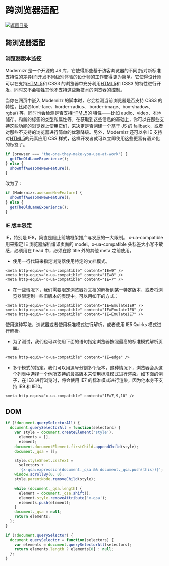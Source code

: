 # 跨浏览器适配

[![&#x8FD4;&#x56DE;&#x76EE;&#x5F55;](https://i.postimg.cc/50XLzC7C/image.png)](https://github.com/wx-chevalier/Web-Series/)

## 跨浏览器适配

### 浏览器版本监控

Modernizr 是一个开源的 JS 库，它使得那些基于访客浏览器的不同\(指对新标准支持性的差异\)而开发不同级别体验的设计师的工作变得更为简单。它使得设计师可以在支持[HTML5](http://www.mhtml5.com/)和 CSS3 的浏览器中充分利用[HTML5](http://www.mhtml5.com/)和 CSS3 的特性进行开发，同时又不会牺牲其他不支持这些新技术的浏览器的控制。

当你在网页中嵌入 Modernizr 的脚本时，它会检测当前浏览器是否支持 CSS3 的特性，比如@font-face、border-radius、 border-image、box-shadow、rgba\(\) 等，同时也会检测是否支持[HTML5](http://www.mhtml5.com/)的 特性——比如 audio、video、本地储存、和新的标签的类型和属性等。在获取到这些信息的基础上，你可以在那些支持这些功能的浏览器上使用它们，来决定是否创建一个基于 JS 的 fallback，或者对那些不支持的浏览器进行简单的优雅降级。另外，Modernizr 还可以令 IE 支持对[HTML5](http://www.mhtml5.com/)的元素应用 CSS 样式，这样开发者就可以立即使用这些更富有语义化的标签了。

```javascript
if (browser === 'the-one-they-make-you-use-at-work') {
  getTheOldLameExperience();
} else {
  showOffAwesomeNewFeature();
}
```

改为了：

```javascript
if (Modernizr.awesomeNewFeature) {
  showOffAwesomeNewFeature();
} else {
  getTheOldLameExperience();
}
```

### IE 版本限定

IE，特别是 IE8，简直是阻止前端框架推广与发展的一大限制。 x-ua-compatible 用来指定 IE 浏览器解析编译页面的 model。x-ua-compatible 头标签大小写不敏感，必须用在 head 中，必须在除 title 外的其他 meta 之前使用。

* 使用一行代码来指定浏览器使用特定的文档模式。

```markup
<meta http-equiv="x-ua-compatible" content="IE=9" />
<meta http-equiv="x-ua-compatible" content="IE=8" />
<meta http-equiv="x-ua-compatible" content="IE=7" />
```

* 在一些情况下，我们需要限定浏览器对文档的解析到某一特定版本，或者将浏览器限定到一些旧版本的表现中。可以用如下的方式：

```markup
<meta http-equiv="x-ua-compatible" content="IE=EmulateIE9" />
<meta http-equiv="x-ua-compatible" content="IE=EmulateIE8" />
<meta http-equiv="x-ua-compatible" content="IE=EmulateIE7" />
```

使用这种写法，浏览器或者使用标准模式进行解析，或者使用 IE5 Quirks 模式进行解析。

* 为了测试，我们也可以使用下面的语句指定浏览器按照最高的标准模式解析页面。

```markup
<meta http-equiv="x-ua-compatible" content="IE=edge" />
```

* 多个模式的指定。我们可以用逗号分割多个版本，这种情况下，浏览器会从这个列表中选择一个他所支持的最高版本来使用标准模式进行渲染。如下面的例子，在 IE8 进行浏览时，将会使用 IE7 的标准模式进行渲染，因为他本身不支持 IE9 和 IE10。

```markup
<meta http-equiv="x-ua-compatible" content="IE=7,9,10" />
```

## DOM

```javascript
if (!document.querySelectorAll) {
  document.querySelectorAll = function(selectors) {
    var style = document.createElement('style'),
      elements = [],
      element;
    document.documentElement.firstChild.appendChild(style);
    document._qsa = [];

    style.styleSheet.cssText =
      selectors +
      '{x-qsa:expression(document._qsa && document._qsa.push(this))}';
    window.scrollBy(0, 0);
    style.parentNode.removeChild(style);

    while (document._qsa.length) {
      element = document._qsa.shift();
      element.style.removeAttribute('x-qsa');
      elements.push(element);
    }
    document._qsa = null;
    return elements;
  };
}

if (!document.querySelector) {
  document.querySelector = function(selectors) {
    var elements = document.querySelectorAll(selectors);
    return elements.length ? elements[0] : null;
  };
}
```

